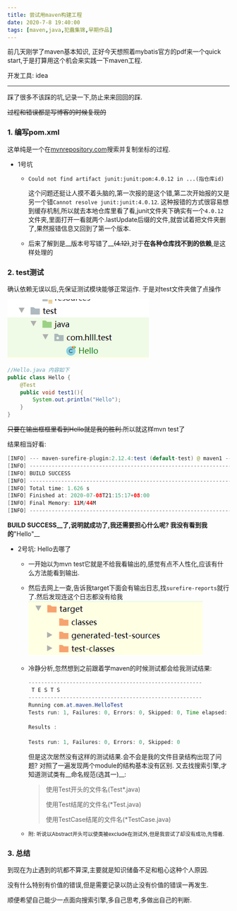 ```yaml
---
title: 尝试用maven构建工程
date: 2020-7-8 19:40:00
tags: [maven,java,犯蠢集锦,早期作品]
---
```


前几天刚学了maven基本知识, 正好今天想照着mybatis官方的pdf来一个quick start,于是打算用这个机会来实践一下maven工程.

开发工具: idea

---------------

踩了很多不该踩的坑,记录一下,防止来来回回的踩.

<!--more-->

~~过程和错误都是写博客的时候复现的~~

### 1. 编写pom.xml

这单纯是一个在<a href="https://mvnrepository.com">mvnrepository.com</a>搜索并复制坐标的过程. 

* 1号坑
  
  * ```
    Could not find artifact junit:junit:pom:4.0.12 in ...(指仓库id)
    ```

    这个问题还挺让人摸不着头脑的,第一次报的是这个错,第二次开始报的又是另一个错`Cannot resolve junit:junit:4.0.12`. 这种报错的方式很容易想到缓存机制,所以就去本地仓库里看了看,junit文件夹下确实有一个`4.0.12`文件夹,里面打开一看就两个.lastUpdate后缀的文件,就尝试着把文件夹删了,果然报错信息又回到了第一个版本.
  
  * 后来了解到是__版本号写错了__~~(4.12)~~,对于**在各种仓库找不到的依赖**,是这样处理的
  

### 2. test测试

确认依赖无误以后,先保证测试模块能够正常运作. 于是对test文件夹做了点操作

![image-20200708211305624](../pics/mavenbuild/image-20200708211305624.png) 

```java
//Hello.java 内容如下
public class Hello {
    @Test
    public void test1(){
        System.out.println("Hello");
    }
}
```

~~只要在输出框框里看到Hello就是我的胜利.~~所以就这样mvn test了

结果相当好看:

```java
[INFO] --- maven-surefire-plugin:2.12.4:test (default-test) @ maven1 ---
[INFO] ------------------------------------------------------------------------
[INFO] BUILD SUCCESS
[INFO] ------------------------------------------------------------------------
[INFO] Total time: 1.626 s
[INFO] Finished at: 2020-07-08T21:15:17+08:00
[INFO] Final Memory: 11M/44M
[INFO] ------------------------------------------------------------------------
```

__BUILD SUCCESS__了,说明就成功了,我还需要担心什么呢? 我没有看到我的__"Hello"__

* 2号坑: Hello去哪了
  * 一开始以为mvn test它就是不给我看输出的,感觉有点不人性化,应该有什么方法能看到输出.
  
  * 然后去网上一查,告诉我target下面会有输出日志,找`surefire-reports`就行了.然后发现连这个日志都没有给我
   ![image-20200708211947536](../pics/mavenbuild/image-20200708211947536.png) 
   
  * 冷静分析,忽然想到之前跟着学maven的时候测试都会给我测试结果:
  
     ```java
     -------------------------------------------------------
      T E S T S
     -------------------------------------------------------
     Running com.at.maven.HelloTest
     Tests run: 1, Failures: 0, Errors: 0, Skipped: 0, Time elapsed: 0.028 sec
     
     Results :
     
     Tests run: 1, Failures: 0, Errors: 0, Skipped: 0
     ```
  
     但是这次居然没有这样的测试结果.会不会是我的文件目录结构出现了问题? 对照了一遍发现两个module的结构基本没有区别. 又去找搜索引擎,才知道测试类有__命名规范(选其一)__:
  
     > 使用Test开头的文件名(Test*.java)
     >
     > 使用Test结尾的文件名(*Test.java)
     >
     > 使用TestCase结尾的文件名(*TestCase.java)
  
  * <small>附: 听说以Abstract开头可以使类被exclude在测试外,但是我尝试了却没有成功,先懵着.</small>

### 3. 总结

到现在为止遇到的坑都不算深,主要就是知识储备不足和粗心这种个人原因.

没有什么特别有价值的错误,但是需要记录以防止没有价值的错误一再发生. 

顺便希望自己能少一点面向搜索引擎,多自己思考,多做出自己的判断.

